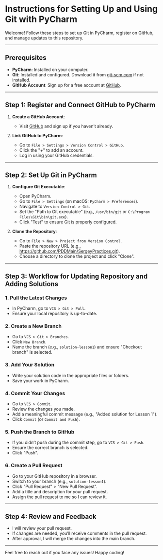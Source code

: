 # Instructions for Setting Up and Using Git with PyCharm

Welcome! Follow these steps to set up Git in PyCharm, register on GitHub, and manage updates to this repository.

---

## Prerequisites

- **PyCharm**: Installed on your computer.
- **Git**: Installed and configured. Download it from [git-scm.com](https://git-scm.com/) if not installed.
- **GitHub Account**: Sign up for a free account at [GitHub](https://github.com/).

---

## Step 1: Register and Connect GitHub to PyCharm

1. **Create a GitHub Account**:
   - Visit [GitHub](https://github.com/) and sign up if you haven’t already.

2. **Link GitHub to PyCharm**:
   - Go to `File > Settings > Version Control > GitHub`.
   - Click the "+" to add an account.
   - Log in using your GitHub credentials.

---

## Step 2: Set Up Git in PyCharm

1. **Configure Git Executable**:
   - Open PyCharm.
   - Go to `File > Settings` (on macOS: `PyCharm > Preferences`).
   - Navigate to `Version Control > Git`.
   - Set the "Path to Git executable" (e.g., `/usr/bin/git` or `C:\Program Files\Git\bin\git.exe`).
   - Click "Test" to ensure Git is properly configured.

2. **Clone the Repository**:
   - Go to `File > New > Project from Version Control`.
   - Paste the repository URL (e.g., https://github.com/PDDMain/SergeyPractices.git).
   - Choose a directory to clone the project and click "Clone".

---

## Step 3: Workflow for Updating Repository and Adding Solutions

### 1. Pull the Latest Changes
   - In PyCharm, go to `VCS > Git > Pull`.
   - Ensure your local repository is up-to-date.

### 2. Create a New Branch
   - Go to `VCS > Git > Branches`.
   - Click `New Branch`.
   - Name the branch (e.g., `solution-lesson1`) and ensure "Checkout branch" is selected.

### 3. Add Your Solution
   - Write your solution code in the appropriate files or folders.
   - Save your work in PyCharm.

### 4. Commit Your Changes
   - Go to `VCS > Commit`.
   - Review the changes you made.
   - Add a meaningful commit message (e.g., "Added solution for Lesson 1").
   - Click `Commit` (or `Commit and Push`).

### 5. Push the Branch to GitHub
   - If you didn’t push during the commit step, go to `VCS > Git > Push`.
   - Ensure the correct branch is selected.
   - Click "Push".

### 6. Create a Pull Request
   - Go to your GitHub repository in a browser.
   - Switch to your branch (e.g., `solution-lesson1`).
   - Click "Pull Request" > "New Pull Request".
   - Add a title and description for your pull request.
   - Assign the pull request to me so I can review it.

---

## Step 4: Review and Feedback

- I will review your pull request.
- If changes are needed, you’ll receive comments in the pull request.
- After approval, I will merge the changes into the main branch.

---

Feel free to reach out if you face any issues! Happy coding!
